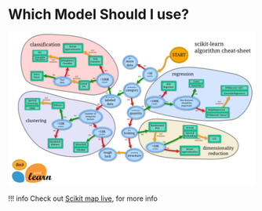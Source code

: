 # Which Model Should I use?

![](../res/ml_map.png)

!!! info 
    Check out [Scikit map live](https://scikit-learn.org/stable/tutorial/machine_learning_map/index.html), for more info